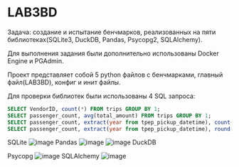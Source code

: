 # LAB3BD

Задача: создание и испытание бенчмарков, реализованных на пяти библиотеках(SQLite3, DuckDB, Pandas, Psycopg2, SQLAlchemy).

Для выполнения задания были дополнительно использованы Docker Engine и PGAdmin.

Проект представляет собой 5 python файлов с бенчмарками, главный файл(LAB3BD), конфиг и инит файлы.

Для проверки библиотек были использованы 4 SQL запроса:
```sql
SELECT VendorID, count(*) FROM trips GROUP BY 1;
SELECT passenger_count, avg(total_amount) FROM trips GROUP BY 1;
SELECT passenger_count, extract(year from tpep_pickup_datetime), count(*) FROM trips GROUP BY 1, 2;
SELECT passenger_count, extract(year from tpep_pickup_datetime), round(trip_distance), count(*) FROM trips GROUP BY 1, 2, 3 ORDER BY 2, 4 desc;
```





































SQLite
![image](https://github.com/AlexVenem/Lab3FinR/assets/130144087/6ce04fa6-4d8a-48ad-bfd7-62d2bf5b4636)
Pandas
![image](https://github.com/AlexVenem/Lab3FinR/assets/130144087/d2a8ce0f-66c8-4ef2-9379-27cd8b5e7d01)
![image](https://github.com/AlexVenem/Lab3FinR/assets/130144087/d96c5179-55d1-41fc-a52a-d49fae419a3c)
DuckDB

Psycopg
![image](https://github.com/AlexVenem/Lab3FinR/assets/130144087/0f0d34f5-59b2-4ad1-8fb6-d93de460de67)
SQLAlchemy
![image](https://github.com/AlexVenem/Lab3FinR/assets/130144087/06c72bee-9de1-4374-8b48-304c4431e6a2)




